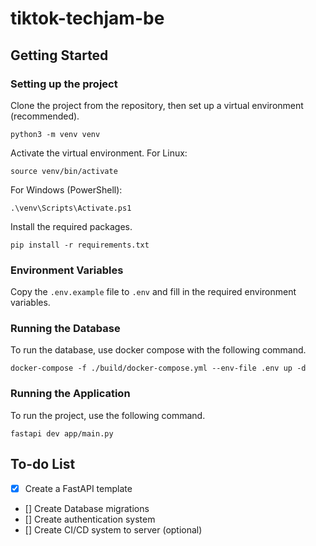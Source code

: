 # tiktok-techjam-be

## Getting Started

### Setting up the project

Clone the project from the repository, then set up a virtual environment (recommended).

```shell
python3 -m venv venv
```

Activate the virtual environment.
For Linux:

```shell
source venv/bin/activate
```

For Windows (PowerShell):

```shell
.\venv\Scripts\Activate.ps1
```

Install the required packages.

```shell
pip install -r requirements.txt
```

### Environment Variables

Copy the `.env.example` file to `.env` and fill in the required environment variables.

### Running the Database

To run the database, use docker compose with the following command.

```shell
docker-compose -f ./build/docker-compose.yml --env-file .env up -d
```

### Running the Application

To run the project, use the following command.

```shell
fastapi dev app/main.py
```

## To-do List

- [x] Create a FastAPI template
- [] Create Database migrations
- [] Create authentication system
- [] Create CI/CD system to server (optional)
